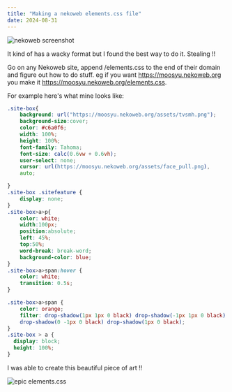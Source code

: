 ```yaml
---
title: "Making a nekoweb elements.css file"
date: 2024-08-31
---
```


![nekoweb screenshot](https://I.imgur.com/6Nu9YGf.png)

It kind of has a wacky format but I found the best way to do it. Stealing !!

Go on any Nekoweb site, append /elements.css to the end of their domain and figure out how to do stuff. eg if you want https://moosyu.nekoweb.org you make it https://moosyu.nekoweb.org/elements.css.

For example here's what mine looks like:

```css
.site-box{
    background: url("https://moosyu.nekoweb.org/assets/tvsmh.png");
    background-size:cover;
    color: #c6a0f6;
    width: 100%;
    height: 100%;
    font-family: Tahoma;
    font-size: calc(0.6vw + 0.6vh);
    user-select: none;
    cursor: url(https://moosyu.nekoweb.org/assets/face_pull.png),
    auto;

}
.site-box .sitefeature {
    display: none;
}
.site-box>a>p{
    color: white;
    width:100px;
    position:absolute;
    left: 45%;
    top:50%;
    word-break: break-word;
    background-color: blue;
}
.site-box>a>span:hover {
    color: white;
    transition: 0.5s;
}

.site-box>a>span {
    color: orange;
    filter: drop-shadow(1px 1px 0 black) drop-shadow(-1px 1px 0 black)
    drop-shadow(0 -1px 0 black) drop-shadow(1px 0 black);
}
.site-box > a {
  display: block;
  height: 100%;
}
```

I was able to create this beautiful piece of art !!

![epic elements.css](https://I.imgur.com/byTmRmZ.png)